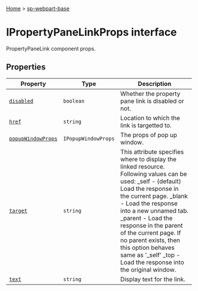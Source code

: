 <!-- docId=sp-webpart-base.ipropertypanelinkprops -->

[Home](./index.md) &gt; [sp-webpart-base](./sp-webpart-base.md)

# IPropertyPaneLinkProps interface

PropertyPaneLink component props.

## Properties

|  Property | Type | Description |
|  --- | --- | --- |
|  [`disabled`](./sp-webpart-base.ipropertypanelinkprops.disabled.md) | `boolean` | Whether the property pane link is disabled or not. |
|  [`href`](./sp-webpart-base.ipropertypanelinkprops.href.md) | `string` | Location to which the link is targetted to. |
|  [`popupWindowProps`](./sp-webpart-base.ipropertypanelinkprops.popupwindowprops.md) | `IPopupWindowProps` | The props of pop up window. |
|  [`target`](./sp-webpart-base.ipropertypanelinkprops.target.md) | `string` | This attribute specifies where to display the linked resource. Following values can be used: \_self - (default) Load the response in the current page. \_blank - Load the response into a new unnamed tab. \_parent - Load the response in the parent of the current page. If no parent exists, then this option behaves same as '\_self' \_top - Load the response into the original window. |
|  [`text`](./sp-webpart-base.ipropertypanelinkprops.text.md) | `string` | Display text for the link. |

